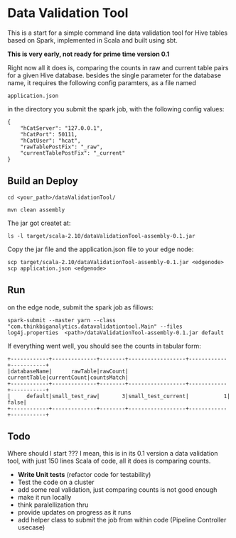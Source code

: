 # Data Validation Tool

This is a start for a simple command line data validation tool for Hive tables based on Spark, implemented in Scala and
built using sbt.

**This is very early, not ready for prime time version 0.1**

Right now all it does is, comparing the counts in raw and current table pairs
for a given Hive database. besides the single parameter for the database name,
it requires the following config paramters, as a file named

  `application.json`

in the directory you submit the spark job, with the following config values:
```
{
    "hCatServer": "127.0.0.1",
    "hCatPort": 50111,
    "hCatUser": "hcat",
    "rawTablePostFix": "_raw",
    "currentTablePostFix": "_current"
}
```

## Build an Deploy

`cd <your_path>/dataValidationTool/`

`mvn clean assembly`

The jar got createt at:

`ls -l target/scala-2.10/dataValidationTool-assembly-0.1.jar`

Copy the jar file and the application.json file to your edge node:

```
scp target/scala-2.10/dataValidationTool-assembly-0.1.jar <edgenode>
scp application.json <edgenode>
```

## Run

on the edge node, submit the spark job as fillows:

`spark-submit --master yarn --class "com.thinkbiganalytics.datavalidationtool.Main" --files log4j.properties  <path>/dataValidationTool-assembly-0.1.jar default`

If everything went well, you should see the counts in tabular form:

```
+------------+--------------+--------+------------------+------------+-----------+
|databaseName|      rawTable|rawCount|      currentTable|currentCount|countsMatch|
+------------+--------------+--------+------------------+------------+-----------+
|     default|small_test_raw|       3|small_test_current|           1|      false|
+------------+--------------+--------+------------------+------------+-----------+
```

## Todo

Where should I start ??? I mean, this is in its 0.1 version a data validation tool,
with just 150 lines Scala of code, all it does is comparing counts.

- **Write Unit tests** (refactor code for testability)
- Test the code on a cluster
- add some real validation, just comparing counts is not good enough
- make it run locally
- think paralellization thru
- provide updates on progress as it runs
- add helper class to submit the job from within code (Pipeline Controller usecase)





